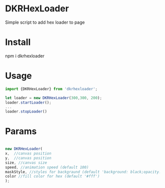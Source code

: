 # DKRHexLoader
Simple script to add hex loader to page

# Install
npm i dkrhexloader

# Usage
```js
import {DKRHexLoader} from 'dkrhexloader';

let loader = new DKRHexLoader(300,300, 200);
loader.startLoader();
...
loader.stopLoader()


```

# Params
```js

new DKRHexLoader(
x,  //canvas position  
y,  //canvas position 
size, //canvas size 
speed, //animation speed (default 100)
maskStyle, //styles for backgraund (default 'background: black;opacity: 0.4;filter: blur(8px);')
color //fill color for hex (default '#fff')
);

```
